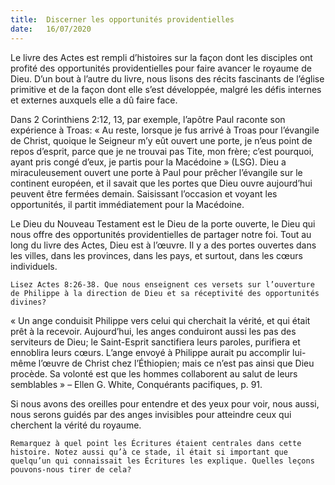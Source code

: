 ```yaml
---
title:  Discerner les opportunités providentielles
date:   16/07/2020
---
```


Le livre des Actes est rempli d’histoires sur la façon dont les disciples ont profité des opportunités providentielles pour faire avancer le royaume de Dieu. D’un bout à l’autre du livre, nous lisons des récits fascinants de l’église primitive et de la façon dont elle s’est développée, malgré les défis internes et externes auxquels elle a dû faire face.

Dans 2 Corinthiens 2:12, 13, par exemple, l’apôtre Paul raconte son expérience à Troas: « Au reste, lorsque je fus arrivé à Troas pour l’évangile de Christ, quoique le Seigneur m’y eût ouvert une porte, je n’eus point de repos d’esprit, parce que je ne trouvai pas Tite, mon frère; c’est pourquoi, ayant pris congé d’eux, je partis pour la Macédoine » (LSG). Dieu a miraculeusement ouvert une porte à Paul pour prêcher l’évangile sur le continent européen, et il savait que les portes que Dieu ouvre aujourd’hui peuvent être fermées demain. Saisissant l’occasion et voyant les opportunités, il partit immédiatement pour la Macédoine.

Le Dieu du Nouveau Testament est le Dieu de la porte ouverte, le Dieu qui nous offre des opportunités providentielles de partager notre foi. Tout au long du livre des Actes, Dieu est à l’œuvre. Il y a des portes ouvertes dans les villes, dans les provinces, dans les pays, et surtout, dans les cœurs individuels.

`Lisez Actes 8:26-38. Que nous enseignent ces versets sur l’ouverture de Philippe à la direction de Dieu et sa réceptivité des opportunités divines?`

« Un ange conduisit Philippe vers celui qui cherchait la vérité, et qui était prêt à la recevoir. Aujourd’hui, les anges conduiront aussi les pas des serviteurs de Dieu; le Saint-Esprit sanctifiera leurs paroles, purifiera et ennoblira leurs cœurs. L’ange envoyé à Philippe aurait pu accomplir lui-même l’œuvre de Christ chez l’Éthiopien; mais ce n’est pas ainsi que Dieu procède. Sa volonté est que les hommes collaborent au salut de leurs semblables » – Ellen G. White, Conquérants pacifiques, p. 91.

Si nous avons des oreilles pour entendre et des yeux pour voir, nous aussi, nous serons guidés par des anges invisibles pour atteindre ceux qui cherchent la vérité du royaume.

`Remarquez à quel point les Écritures étaient centrales dans cette histoire. Notez aussi qu’à ce stade, il était si important que quelqu’un qui connaissait les Écritures les explique. Quelles leçons pouvons-nous tirer de cela?`
